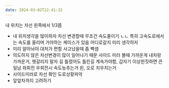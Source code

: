 ```yaml
---
date: 2024-03-02T22:41:32
---
```

내 위치는 차선 왼쪽에서 1/3쯤
 - 내 위치생각을 많이하자
차선 변경할때 무조건 속도줄이기 ㄴㄴ
 특히 고속도로에서는 속도를 올리며 가야하는 케이스가 있음
어디로갈지 미리 생각하자
 - 미리 알아놔야 대처가 편함
 사고났을때 좀 빡셈
 - 의도하지 않은 차선변경이 많이 일어나기 때문
사이드 미러 볼때 가까운게 내차랑 가까운거, 헷갈리지 말자
길 틀렸어도 틀린길 계속가야함, 갑자기 이상한짓하면 큰일남
좌회전 우회전시 속도늦추는거
왼, 오로 치우치는거
- 사이드미러로 차선 확인
도로상황파악
- 앞앞차까지 고려하기

